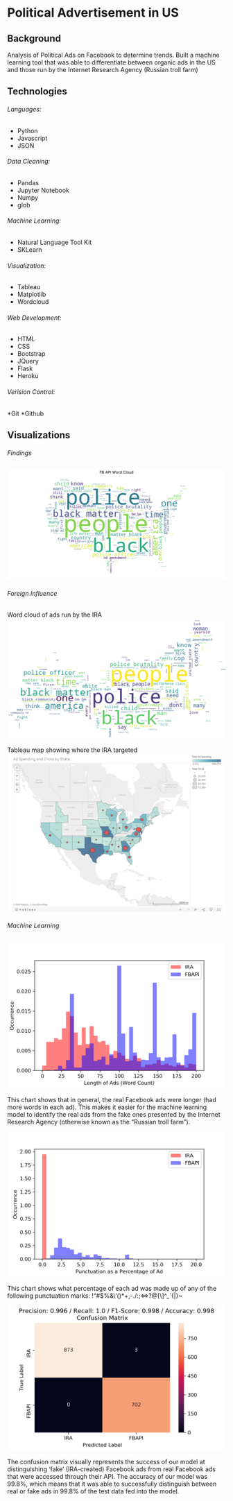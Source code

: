 # Political Advertisement in US

## Background

Analysis of Political Ads on Facebook to determine trends. Built a machine learning tool that was able to differentiate between organic ads in the US and  those run by the Internet Research Agency (Russian troll farm)


## Technologies 

###### Languages:

* Python
* Javascript
* JSON

###### Data Cleaning:

* Pandas
* Jupyter Notebook
* Numpy
* glob

###### Machine Learning:

* Natural Language Tool Kit
* SKLearn

###### Visualization:

* Tableau
* Matplotlib
* Wordcloud

###### Web Development:

* HTML
* CSS
* Bootstrap
* JQuery
* Flask
* Heroku

###### Verision Control:

*Git
*Github

## Visualizations 

###### Findings 

![FB word cloud](https://github.com/mddesta/Political-Advertisement-in-US/blob/master/static/FB_Word_Cloud.png)


###### Foreign Influence 

Word cloud of ads run by the IRA
![IRA Word Cloud](https://github.com/mddesta/Political-Advertisement-in-US/blob/master/static/Russian_Ad_Word_Cloud.png)

Tableau map showing where the IRA targeted
![Tableau Mapping](https://github.com/mddesta/Political-Advertisement-in-US/blob/master/static/Tableau%20Maping.PNG)

###### Machine Learning  

![Ad Length](https://github.com/mddesta/Political-Advertisement-in-US/blob/master/NLP_ML/chart_adlength.png)

This chart shows that in general, the real Facebook ads were longer (had more words in each ad). This makes it easier for the machine learning model to identify the real ads from the fake ones presented by the Internet Research Agency (otherwise known as the “Russian troll farm”). 

![Punctuation](https://github.com/mddesta/Political-Advertisement-in-US/blob/master/NLP_ML/chart_punctuation.png)

This chart shows what percentage of each ad was made up of any of the following punctuation marks: !“#$%&\‘()*+,-./:;<=>?@[\\]^_`{|}~

![Confusion Matrix](https://github.com/mddesta/Political-Advertisement-in-US/blob/master/NLP_ML/confusion_matrix.png)

The confusion matrix visually represents the success of our model at distinguishing ‘fake’ (IRA-created) Facebook ads from real Facebook ads that were accessed through their API. The accuracy of our model was 99.8%, which means that it was able to successfully distinguish between real or fake ads in 99.8% of the test data fed into the model.
